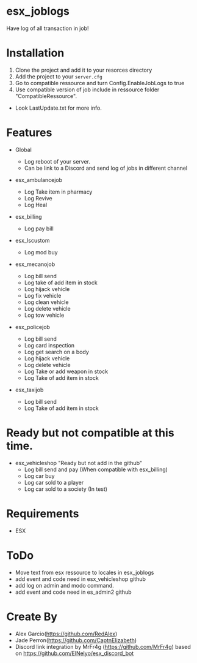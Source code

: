 # esx_joblogs

Have log of all transaction in job!

# Installation
1. Clone the project and add it to your resorces directory
2. Add the project to your `server.cfg`
3. Go to compatible ressource and turn Config.EnableJobLogs to true
4. Use compatible version of job include in ressource folder "CompatibleRessource".
- Look LastUpdate.txt for more info.

# Features
- Global
  - Log reboot of your server.
  - Can be link to a Discord and send log of jobs in different channel

- esx_ambulancejob
  - Log Take item in pharmacy
  - Log Revive
  - Log Heal
  
- esx_billing
  - Log pay bill

- esx_lscustom
  - Log mod buy
 
- esx_mecanojob
  - Log bill send
  - Log take of add item in stock
  - Log hijack vehicle
  - Log fix vehicle
  - Log clean vehicle
  - Log delete vehicle
  - Log tow vehicle

- esx_policejob
  - Log bill send 
  - Log card inspection
  - Log get search on a body
  - Log hijack vehicle
  - Log delete vehicle
  - Log Take or add weapon in stock
  - Log Take of add item in stock

- esx_taxijob
  - Log bill send 
  - Log Take of add item in stock
  
# Ready but not compatible at this time. 

- esx_vehicleshop "Ready but not add in the github"
  - Log bill send and pay (When compatible with esx_billing)
  - Log car buy
  - Log car sold to a player
  - Log car sold to a society (In test)

 
# Requirements
- ESX

# ToDo
- Move text from esx ressource to locales in esx_joblogs
- add event and code need in esx_vehicleshop github
- add log on admin and modo command.
- add event and code need in es_admin2 github

# Create By
- Alex Garcio(https://github.com/RedAlex)
- Jade Perron(https://github.com/CaptnElizabeth)
- Discord link integration by MrFr4g (https://github.com/MrFr4g) based on https://github.com/ElNelyo/esx_discord_bot
